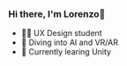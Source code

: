 ### Hi there, I'm Lorenzo👋
- 👨‍💻 UX Design student 
- 🔭 Diving into AI and VR/AR
- 🌱 Currently learing Unity

